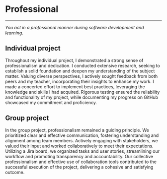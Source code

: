 # Professional
***
*You act in a professional manner during software development and learning.*

## Individual project

Throughout my individual project, I demonstrated a strong sense of professionalism and dedication. I conducted extensive research, seeking to establish a solid foundation and deepen my understanding of the subject matter. Valuing diverse perspectives, I actively sought feedback from both peers and my teacher, incorporating their insights to enhance my work. I made a concerted effort to implement best practices, leveraging the knowledge and skills I had acquired. Rigorous testing ensured the reliability and functionality of my project, while documenting my progress on GitHub showcased my commitment and proficiency.

## Group project

In the group project, professionalism remained a guiding principle. We prioritized clear and effective communication, fostering understanding and alignment among team members. Actively engaging with stakeholders, we valued their input and worked collaboratively to meet their expectations. Utilizing a Jira board, we organized tasks and user stories, streamlining our workflow and promoting transparency and accountability. Our collective professionalism and effective use of collaboration tools contributed to the successful execution of the project, delivering a cohesive and satisfying outcome.
